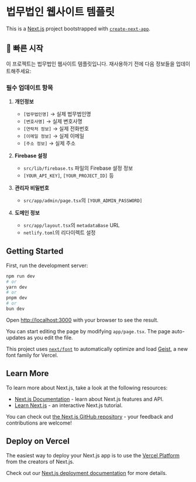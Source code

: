 # 법무법인 웹사이트 템플릿

This is a [Next.js](https://nextjs.org) project bootstrapped with [`create-next-app`](https://nextjs.org/docs/app/api-reference/cli/create-next-app).

## 🚀 빠른 시작

이 프로젝트는 법무법인 웹사이트 템플릿입니다. 재사용하기 전에 다음 정보들을 업데이트해주세요:

### 필수 업데이트 항목

1. **개인정보**
   - `[법무법인명]` → 실제 법무법인명
   - `[변호사명]` → 실제 변호사명
   - `[연락처 정보]` → 실제 전화번호
   - `[이메일 정보]` → 실제 이메일
   - `[주소 정보]` → 실제 주소

2. **Firebase 설정**
   - `src/lib/firebase.ts` 파일의 Firebase 설정 정보
   - `[YOUR_API_KEY]`, `[YOUR_PROJECT_ID]` 등

3. **관리자 비밀번호**
   - `src/app/admin/page.tsx`의 `[YOUR_ADMIN_PASSWORD]`

4. **도메인 정보**
   - `src/app/layout.tsx`의 `metadataBase` URL
   - `netlify.toml`의 리다이렉트 설정

## Getting Started

First, run the development server:

```bash
npm run dev
# or
yarn dev
# or
pnpm dev
# or
bun dev
```

Open [http://localhost:3000](http://localhost:3000) with your browser to see the result.

You can start editing the page by modifying `app/page.tsx`. The page auto-updates as you edit the file.

This project uses [`next/font`](https://nextjs.org/docs/app/building-your-application/optimizing/fonts) to automatically optimize and load [Geist](https://vercel.com/font), a new font family for Vercel.

## Learn More

To learn more about Next.js, take a look at the following resources:

- [Next.js Documentation](https://nextjs.org/docs) - learn about Next.js features and API.
- [Learn Next.js](https://nextjs.org/learn) - an interactive Next.js tutorial.

You can check out [the Next.js GitHub repository](https://github.com/vercel/next.js) - your feedback and contributions are welcome!

## Deploy on Vercel

The easiest way to deploy your Next.js app is to use the [Vercel Platform](https://vercel.com/new?utm_medium=default-template&filter=next.js&utm_source=create-next-app&utm_campaign=create-next-app-readme) from the creators of Next.js.

Check out our [Next.js deployment documentation](https://nextjs.org/docs/app/building-your-application/deploying) for more details.
